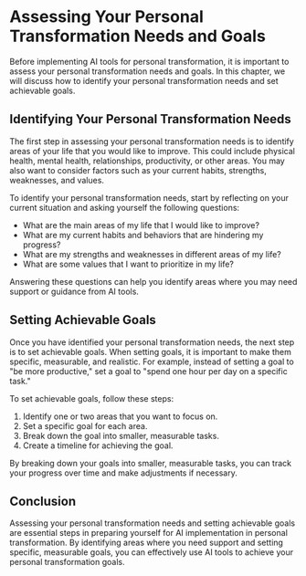 Assessing Your Personal Transformation Needs and Goals
======================================================================================================================================

Before implementing AI tools for personal transformation, it is important to assess your personal transformation needs and goals. In this chapter, we will discuss how to identify your personal transformation needs and set achievable goals.

Identifying Your Personal Transformation Needs
----------------------------------------------

The first step in assessing your personal transformation needs is to identify areas of your life that you would like to improve. This could include physical health, mental health, relationships, productivity, or other areas. You may also want to consider factors such as your current habits, strengths, weaknesses, and values.

To identify your personal transformation needs, start by reflecting on your current situation and asking yourself the following questions:

* What are the main areas of my life that I would like to improve?
* What are my current habits and behaviors that are hindering my progress?
* What are my strengths and weaknesses in different areas of my life?
* What are some values that I want to prioritize in my life?

Answering these questions can help you identify areas where you may need support or guidance from AI tools.

Setting Achievable Goals
------------------------

Once you have identified your personal transformation needs, the next step is to set achievable goals. When setting goals, it is important to make them specific, measurable, and realistic. For example, instead of setting a goal to "be more productive," set a goal to "spend one hour per day on a specific task."

To set achievable goals, follow these steps:

1. Identify one or two areas that you want to focus on.
2. Set a specific goal for each area.
3. Break down the goal into smaller, measurable tasks.
4. Create a timeline for achieving the goal.

By breaking down your goals into smaller, measurable tasks, you can track your progress over time and make adjustments if necessary.

Conclusion
----------

Assessing your personal transformation needs and setting achievable goals are essential steps in preparing yourself for AI implementation in personal transformation. By identifying areas where you need support and setting specific, measurable goals, you can effectively use AI tools to achieve your personal transformation goals.
